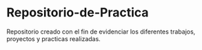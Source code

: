 # Repositorio-de-Practica
Repositorio creado con el fin de evidenciar los diferentes trabajos, proyectos y practicas realizadas.
